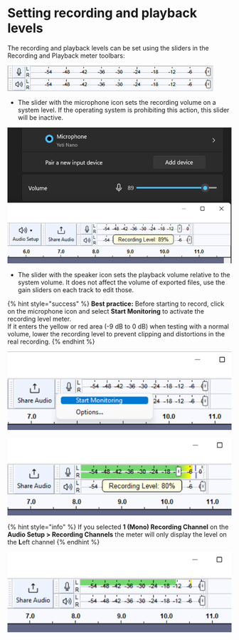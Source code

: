 # Setting recording and playback levels

The recording and playback levels can be set using the sliders in the Recording and Playback meter toolbars:

![Recording meter toolbar and Playback meter toolbar with level sliders](<../../.gitbook/assets/Recording and Playback Meter Toolbar.png>)

* The slider with the microphone icon sets the recording volume on a system level. If the operating system is prohibiting this action, this slider will be inactive.

![The Recording Level slider will change the level of your recording device on a system level](<../../.gitbook/assets/Level slider Audacity and system.png>)

* The slider with the speaker icon sets the playback volume relative to the system volume. It does not affect the volume of exported files, use the gain sliders on each track to edit those.&#x20;

{% hint style="success" %}
**Best practice:** Before starting to record, click on the microphone icon and select **Start Monitoring** to activate the recording level meter.\
If it enters the yellow or red area (-9 dB to 0 dB) when testing with a normal volume, lower the recording level to prevent clipping and distortions in the real recording.
{% endhint %}

![Activate the recording level meter before starting to record](<../../.gitbook/assets/Single Line Start Monitoring (2).png>)

![Use the recording level slider to reduce the level when it is too high](<../../.gitbook/assets/Recording Level Slider Adjustment (1).png>)

{% hint style="info" %}
If you selected **1 (Mono) Recording Channel** on the **Audio Setup > Recording Channels** the meter will only display the level on the **L**eft channel
{% endhint %}

![Monitoring 1 (Mono) Recording Channel level](<../../.gitbook/assets/Mono channel recording level meter.png>)
